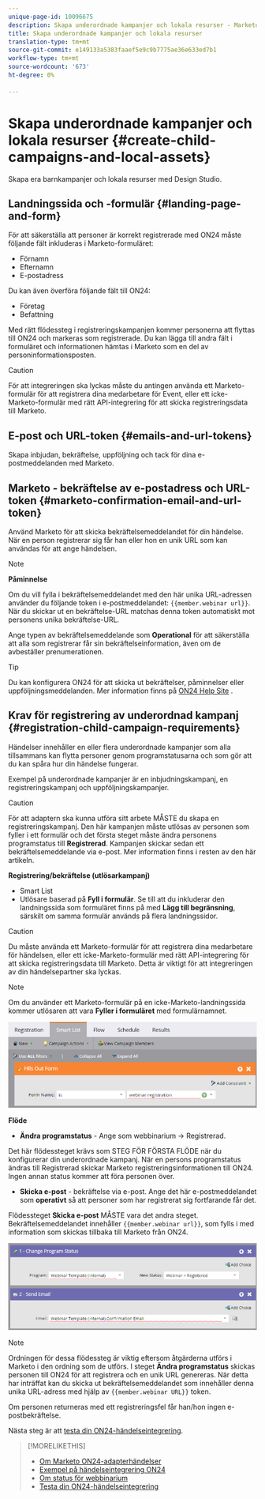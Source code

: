 ```yaml
---
unique-page-id: 10096675
description: Skapa underordnade kampanjer och lokala resurser - Marketo Docs - Produktdokumentation
title: Skapa underordnade kampanjer och lokala resurser
translation-type: tm+mt
source-git-commit: e149133a5383faaef5e9c9b7775ae36e633ed7b1
workflow-type: tm+mt
source-wordcount: '673'
ht-degree: 0%

---
```



# Skapa underordnade kampanjer och lokala resurser {#create-child-campaigns-and-local-assets}

Skapa era barnkampanjer och lokala resurser med Design Studio.

## Landningssida och -formulär {#landing-page-and-form}

För att säkerställa att personer är korrekt registrerade med ON24 måste följande fält inkluderas i Marketo-formuläret:

* Förnamn
* Efternamn
* E-postadress

Du kan även överföra följande fält till ON24:

* Företag
* Befattning

Med rätt flödessteg i registreringskampanjen kommer personerna att flyttas till ON24 och markeras som registrerade. Du kan lägga till andra fält i formuläret och informationen hämtas i Marketo som en del av personinformationsposten.

>[!CAUTION]
>
>För att integreringen ska lyckas måste du antingen använda ett Marketo-formulär för att registrera dina medarbetare för Event, eller ett icke-Marketo-formulär med rätt API-integrering för att skicka registreringsdata till Marketo.

## E-post och URL-token {#emails-and-url-tokens}

Skapa inbjudan, bekräftelse, uppföljning och tack för dina e-postmeddelanden med Marketo.

## Marketo - bekräftelse av e-postadress och URL-token {#marketo-confirmation-email-and-url-token}

Använd Marketo för att skicka bekräftelsemeddelandet för din händelse. När en person registrerar sig får han eller hon en unik URL som kan användas för att ange händelsen.

>[!NOTE]
>
>**Påminnelse**
>
>Om du vill fylla i bekräftelsemeddelandet med den här unika URL-adressen använder du följande token i e-postmeddelandet: `{{member.webinar url}}`. När du skickar ut en bekräftelse-URL matchas denna token automatiskt mot personens unika bekräftelse-URL.
>
>Ange typen av bekräftelsemeddelande som **Operational** för att säkerställa att alla som registrerar får sin bekräftelseinformation, även om de avbeställer prenumerationen.

>[!TIP]
>
>Du kan konfigurera ON24 för att skicka ut bekräftelser, påminnelser eller uppföljningsmeddelanden. Mer information finns på [ON24 Help Site](http://webcastelitehelp.on24.com) .

## Krav för registrering av underordnad kampanj {#registration-child-campaign-requirements}

Händelser innehåller en eller flera underordnade kampanjer som alla tillsammans kan flytta personer genom programstatusarna och som gör att du kan spåra hur din händelse fungerar.

Exempel på underordnade kampanjer är en inbjudningskampanj, en registreringskampanj och uppföljningskampanjer.

>[!CAUTION]
>
>För att adaptern ska kunna utföra sitt arbete MÅSTE du skapa en registreringskampanj. Den här kampanjen måste utlösas av personen som fyller i ett formulär och det första steget måste ändra personens programstatus till **Registrerad**. Kampanjen skickar sedan ett bekräftelsemeddelande via e-post. Mer information finns i resten av den här artikeln.

**Registrering/bekräftelse (utlösarkampanj)**

* Smart List
* Utlösare baserad på **Fyll i formulär**. Se till att du inkluderar den landningssida som formuläret finns på med **Lägg till begränsning**, särskilt om samma formulär används på flera landningssidor.

>[!CAUTION]
>
>Du måste använda ett Marketo-formulär för att registrera dina medarbetare för händelsen, eller ett icke-Marketo-formulär med rätt API-integrering för att skicka registreringsdata till Marketo. Detta är viktigt för att integreringen av din händelsepartner ska lyckas.

>[!NOTE]
>
>Om du använder ett Marketo-formulär på en icke-Marketo-landningssida kommer utlösaren att vara **Fyller i formuläret** med formulärnamnet.

![](assets/image2015-12-22-15-3a20-3a51.png)

**Flöde**

* **Ändra programstatus** - Ange som webbinarium -> Registrerad.

Det här flödessteget krävs som STEG FÖR FÖRSTA FLÖDE när du konfigurerar din underordnade kampanj. När en persons programstatus ändras till Registrerad skickar Marketo registreringsinformationen till ON24. Ingen annan status kommer att föra personen över.

* **Skicka e-post** - bekräftelse via e-post. Ange det här e-postmeddelandet som **operativt** så att personer som har registrerat sig fortfarande får det.

Flödessteget **Skicka e-post** MÅSTE vara det andra steget. Bekräftelsemeddelandet innehåller `{{member.webinar url}}`, som fylls i med information som skickas tillbaka till Marketo från ON24.

![](assets/image2015-12-22-15-3a29-3a50.png)

>[!NOTE]
>
>Ordningen för dessa flödessteg är viktig eftersom åtgärderna utförs i Marketo i den ordning som de utförs. I steget **Ändra programstatus** skickas personen till ON24 för att registrera och en unik URL genereras. När detta har inträffat kan du skicka ut bekräftelsemeddelandet som innehåller denna unika URL-adress med hjälp av `{{member.webinar URL}}` token.
>
>Om personen returneras med ett registreringsfel får han/hon ingen e-postbekräftelse.

Nästa steg är att [testa din ON24-händelseintegrering](test-your-on24-event-integration.md).

>[!MORELIKETHIS]
>
>* [Om Marketo ON24-adapterhändelser](understanding-marketo-on24-adapter-events.md)
>* [Exempel på händelseintegrering ON24](example-on24-event-integration.md)
>* [Om status för webbinarium](understanding-webinar-program-statuses.md)
>* [Testa din ON24-händelseintegrering](test-your-on24-event-integration.md)

>



